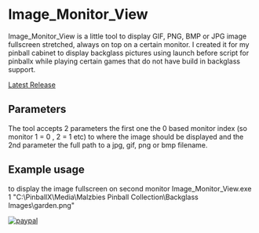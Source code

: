 # Image_Monitor_View
Image_Monitor_View is a little tool to display GIF, PNG, BMP or JPG image fullscreen stretched, always on top on a certain monitor. I created it for my pinball cabinet to display backglass pictures using launch before script for pinballx while playing
certain games that do not have build in backglass support.

[Latest Release](https://github.com/joyrider3774/Image_Monitor_View/releases/latest)

## Parameters
The tool accepts 2 parameters the first one the 0 based monitor index  (so monitor 1 = 0 , 2 = 1 etc) to where the image should be displayed and the 2nd parameter the full path to a jpg, gif, png or bmp filename.

## Example usage
to display the image fullscreen on second monitor
Image_Monitor_View.exe 1 "C:\PinballX\Media\Malzbies Pinball Collection\Backglass Images\garden.png"

[![paypal](https://www.paypalobjects.com/en_US/i/btn/btn_donateCC_LG.gif)](https://paypal.me/joyrider3774)
